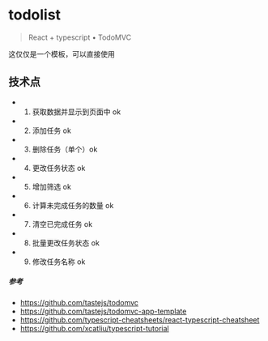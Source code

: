# todolist

> React + typescript • TodoMVC

这仅仅是一个模板，可以直接使用

## 技术点

- 1. 获取数据并显示到页面中 ok
- 2. 添加任务 ok
- 3. 删除任务（单个）ok
- 4. 更改任务状态 ok
- 5. 增加筛选 ok
- 6. 计算未完成任务的数量 ok
- 7. 清空已完成任务 ok
- 8. 批量更改任务状态 ok
- 9. 修改任务名称 ok

##### 参考

- https://github.com/tastejs/todomvc
- https://github.com/tastejs/todomvc-app-template
- https://github.com/typescript-cheatsheets/react-typescript-cheatsheet
- https://github.com/xcatliu/typescript-tutorial
